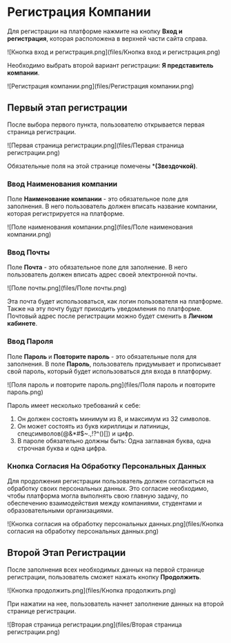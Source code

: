 # Регистрация Компании
Для регистрации на платформе нажмите на кнопку **Вход и регистрация**, 
которая расположена в верхней части сайта справа.

![Кнопка вход и регистрация.png](files/Кнопка вход и регистрация.png)

Необходимо выбрать второй вариант регистрации:
**Я представитель компании**.

![Регистрация компании.png](files/Регистрация компании.png)

## Первый этап регистрации
После выбора первого пункта, пользователю открывается первая
страница регистрации.

![Первая страница регистрации.png](files/Первая страница регистрации.png)

Обязательные поля на этой странице помечены ***(Звездочкой)**.

### Ввод Наименования компании
Поле **Наименование компании** - это обязательное поле для заполнения.
В него пользователь должен вписать название компании, которая регистрируется на платформе.

![Поле наименования компании.png](files/Поле наименования компании.png)

### Ввод Почты
Поле **Почта** - это обязательное поле для заполнение.
В него пользователь должен вписать адрес своей электронной почты.

![Поле почты.png](files/Поле почты.png)

Эта почта будет использоваться, как логин пользователя на платформе.
Также на эту почту будут приходить уведомления по платформе.
Почтовый адрес после регистрации можно будет сменить в **Личном кабинете**.

### Ввод Пароля
Поле **Пароль** и **Повторите пароль** - это обязательные поля для заполнения.
В поле **Пароль**, пользователь придумывает и прописывает свой пароль, 
который будет использоваться для входа в платформу. 

![Поля пароль и повторите пароль.png](files/Поля пароль и повторите пароль.png)

Пароль имеет несколько требований к себе:

1. Он должен состоять минимум из 8, и максимум из 32 символов.
2. Он может состоять из букв кириллицы и латиницы, спецсимволов(@&*#$~.,!?^()[]) и цифр.
3. В пароле обязательно должны быть: Одна заглавная буква, одна строчная буква и одна цифра.

### Кнопка Согласия На Обработку Персональных Данных
Для продолжения регистрации пользователь должен 
согласиться на обработку своих персональных данных.
Это согласие необходимо, чтобы платформа могла выполнять свою главную задачу,
по обеспечению взаимодействия между компаниями, студентами и образовательными организациями.

![Кнопка согласия на обработку персональных данных.png](files/Кнопка согласия на обработку персональных данных.png)

## Второй Этап Регистрации
После заполнения всех необходимых данных на первой странице регистрации,
пользователь сможет нажать кнопку **Продолжить**. 

![Кнопка продолжить.png](files/Кнопка продолжить.png)

При нажатии на нее, пользователь начнет заполнение данных на второй странице регистрации.

![Вторая страница регистрации.png](files/Вторая страница регистрации.png)

